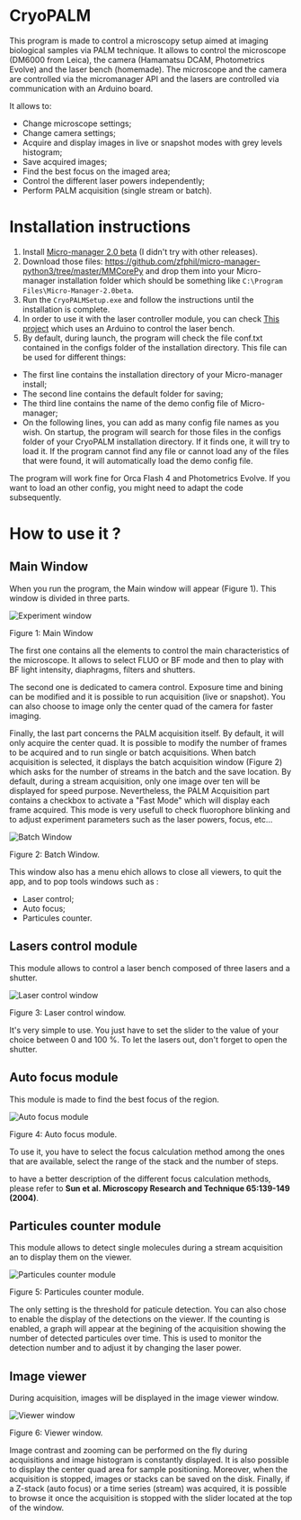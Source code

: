 # CryoPALM

This program is made to control a microscopy setup aimed at imaging biological samples via PALM technique.
It allows to control the microscope (DM6000 from Leica), the camera (Hamamatsu DCAM, Photometrics Evolve) and the laser bench (homemade).
The microscope and the camera are controlled via the micromanager API and the lasers are controlled via communication with an Arduino board.

It allows to:

- Change microscope settings;
- Change camera settings;
- Acquire and display images in live or snapshot modes with grey levels histogram;
- Save acquired images;
- Find the best focus on the imaged area;
- Control the different laser powers independently;
- Perform PALM acquisition (single stream or batch).

# Installation instructions
1. Install [Micro-manager 2.0 beta](https://valelab4.ucsf.edu/~MM/nightlyBuilds/2.0.0-beta/Windows/MMSetup_64bit_2.0.0-beta3_20171106.exe) (I didn't try with other releases).
2. Download those files: https://github.com/zfphil/micro-manager-python3/tree/master/MMCorePy and drop them into your Micro-manager installation folder which should be something like ```C:\Program Files\Micro-Manager-2.0beta```.
3. Run the ```CryoPALMSetup.exe``` and follow the instructions until the installation is complete.
4. In order to use it with the laser controller module, you can check [This project](https://github.com/DocQuantic/SerialControlAnalogOutput) which uses an Arduino to control the laser bench.
5. By default, during launch, the program will check the file conf.txt contained in the configs folder of the installation directory. This file can be used for different things:

  - The first line contains the installation directory of your Micro-manager install;
  - The second line contains the default folder for saving;
  - The third line contains the name of the demo config file of Micro-manager;
  - On the following lines, you can add as many config file names as you wish. On startup, the program will search for those files in the configs folder of your CryoPALM installation directory. If it finds one, it will try to load it. If the program cannot find any file or cannot load any of the files that were found, it will automatically load the demo config file.
  
The program will work fine for Orca Flash 4 and Photometrics Evolve. If you want to load an other config, you might need to adapt the code subsequently.

# How to use it ?

## Main Window
When you run the program, the Main window will appear (Figure 1). This window is divided in three parts.

![Experiment window](images/MainWindow.jpg "Experiment window")

Figure 1: Main Window

The first one contains all the elements to control the main characteristics of the microscope. It allows to select FLUO or BF mode and then to play with BF light intensity, diaphragms, filters and shutters.

The second one is dedicated to camera control. Exposure time and bining can be modified and it is possible to run acquisition (live or snapshot). You can also choose to image only the center quad of the camera for faster imaging.

Finally, the last part concerns the PALM acquisition itself. By default, it will only acquire the center quad. It is possible to modify the number of frames to be acquired and to run single or batch acquisitions. When batch acquisition is selected, it displays the batch acquisition window (Figure 2) which asks for the number of streams in the batch and the save location. By default, during a stream acquisition, only one image over ten will be displayed for speed purpose. Nevertheless, the PALM Acquisition part contains a checkbox to activate a "Fast Mode" which will display each frame acquired. This mode is very usefull to check fluorophore blinking and to adjust experiment parameters such as the laser powers, focus, etc...

![Batch Window](images/Batch.jpg "Batch Window")

Figure 2: Batch Window.

This window also has a menu ehich allows to close all viewers, to quit the app, and to pop tools windows such as :

- Laser control;
- Auto focus;
- Particules counter.

## Lasers control module
This module allows to control a laser bench composed of three lasers and a shutter.

![Laser control window](images/LasersControl.jpg "Laser Control Window")

Figure 3: Laser control window.

It's very simple to use. You just have to set the slider to the value of your choice between 0 and 100 %. To let the lasers out, don't forget to open the shutter.

## Auto focus module
This module is made to find the best focus of the region.

![Auto focus module](images/AutoFocus.jpg "Auto focus module")

Figure 4: Auto focus module.

To use it, you have to select the focus calculation method among the ones that are available, select the range of the stack and the number of steps.

to have a better description of the different focus calculation methods, please refer to **Sun et al. Microscopy Research and Technique 65:139-149 (2004)**.

## Particules counter module
This module allows to detect single molecules during a stream acquisition an to display them on the viewer.

![Particules counter module](images/ParticulesCounter.jpg "Particules counter module")

Figure 5: Particules counter module.

The only setting is the threshold for paticule detection. You can also chose to enable the display of the detections on the viewer. If the counting is enabled, a graph will appear at the begining of the acquisition showing the number of detected particules over time. This is used to monitor the detection number and to adjust it by changing the laser power.

## Image viewer
During acquisition, images will be displayed in the image viewer window.

![Viewer window](images/Viewer.jpg "Viewer window")

Figure 6: Viewer window.

Image contrast and zooming can be performed on the fly during acquisitions and image histogram is constantly displayed. It is also possible to display the center quad area for sample positioning. Moreover, when the acquisition is stopped, images or stacks can be saved on the disk. Finally, if a Z-stack (auto focus) or a time series (stream) was acquired, it is possible to browse it once the acquisition is stopped with the slider located at the top of the window.

